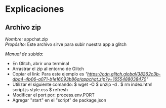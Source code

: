 # Explicaciones

## Archivo zip  
*Nombre:* appchat.zip  
*Propósito:* Este archivo sirve para subir nuestra app a glitch

*Manual de subida:*

- En Glitch, abrir una terminal
- Arrastrar el zip al entorno de Glitch
- Copiar el link: Para este ejemplo es *"https://cdn.glitch.global/38262c3b-dba4-4b06-a071-b1e16093b86a/appchat.zip?v=1655488038470"*
- Utilizar el siguiente comando:
		$ wget -O <archivo> <link>
		$ unzip <archivo> -d .
		$ rm <archivo> index.html script.js style.css
		$ refresh 
- Modificar el port por: process.env.PORT
- Agregar "start" en el "script" de package.json
